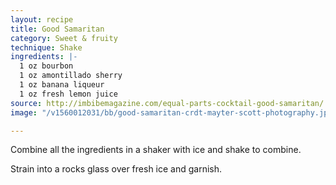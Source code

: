 ```yaml
---
layout: recipe
title: Good Samaritan
category: Sweet & fruity
technique: Shake
ingredients: |-
  1 oz bourbon
  1 oz amontillado sherry
  1 oz banana liqueur
  1 oz fresh lemon juice
source: http://imbibemagazine.com/equal-parts-cocktail-good-samaritan/
image: "/v1560012031/bb/good-samaritan-crdt-mayter-scott-photography.jpg"

---
```

Combine all the ingredients in a shaker with ice and shake to combine.

Strain into a rocks glass over fresh ice and garnish.